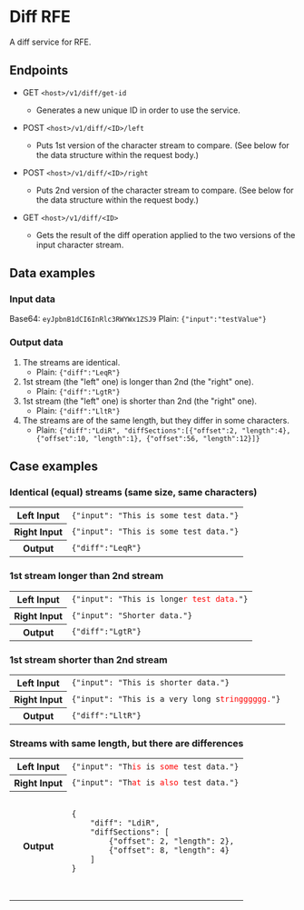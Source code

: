 # Diff RFE

A diff service for RFE.


## Endpoints

- GET `<host>/v1/diff/get-id`
  - Generates a new unique ID in order to use the service.

- POST `<host>/v1/diff/<ID>/left`
  - Puts 1st version of the character stream to compare. (See below for the data structure within the request body.)

- POST `<host>/v1/diff/<ID>/right`
  - Puts 2nd version of the character stream to compare. (See below for the data structure within the request body.)

- GET `<host>/v1/diff/<ID>`
  - Gets the result of the diff operation applied to the two versions of the input character stream.


## Data examples

### Input data

Base64: `eyJpbnB1dCI6InRlc3RWYWx1ZSJ9`
Plain:  `{"input":"testValue"}`

### Output data

1. The streams are identical.
   - Plain: `{"diff":"LeqR"}`
2. 1st stream (the "left" one) is longer than 2nd (the "right" one).
   - Plain: `{"diff":"LgtR"}`
3. 1st stream (the "left" one) is shorter than 2nd (the "right" one).
   - Plain: `{"diff":"LltR"}`
4. The streams are of the same length, but they differ in some characters.
   - Plain: `{"diff":"LdiR", "diffSections":[{"offset":2, "length":4}, {"offset":10, "length":1}, {"offset":56, "length":12}]}`


## Case examples

### Identical (equal) streams (same size, same characters)

<table>
    <tr>
        <th>Left Input</th><td><code>{"input": "This is some test data."}</code></td>
    </tr>
    <tr>
        <th>Right Input</th><td><code>{"input": "This is some test data."}</code></td>
    </tr>
    <tr>
        <th>Output</th><td><code>{"diff":"LeqR"}</code></td>
    </tr>
</table>



### 1st stream longer than 2nd stream

<table>
    <tr>
        <th>Left Input</th><td><code>{"input": "This is longe<span style="color: red;">r test data.</span>"}</code></td>
    </tr>
    <tr>
        <th>Right Input</th><td><code>{"input": "Shorter data."}</code></td>
    </tr>
    <tr>
        <th>Output</th><td><code>{"diff":"LgtR"}</code></td>
    </tr>
</table>



### 1st stream shorter than 2nd stream

<table>
    <tr>
        <th>Left Input</th><td><code>{"input": "This is shorter data."}</code></td>
    </tr>
    <tr>
        <th>Right Input</th><td><code>{"input": "This is a very long s<span style="color: red;">tringggggg.</span>"}</code></td>
    </tr>
    <tr>
        <th>Output</th><td><code>{"diff":"LltR"}</code></td>
    </tr>
</table>



### Streams with same length, but there are differences

<table>
    <tr>
        <th>Left Input</th><td><code>{"input": "Th<span style="color: red;">is</span> is <span style="color: red;">some</span> test data."}</code></td>
    </tr>
    <tr>
        <th>Right Input</th><td><code>{"input": "Th<span style="color: red;">at</span> is <span style="color: red;">also</span> test data."}</code></td>
    </tr>
    <tr>
        <th>Output</th>
        <td>
            <pre>
            <code>
{
    "diff": "LdiR",
    "diffSections": [
        {"offset": 2, "length": 2},
        {"offset": 8, "length": 4}
    ]
}
            </code>
            </pre>
        </td>
    </tr>
</table>
